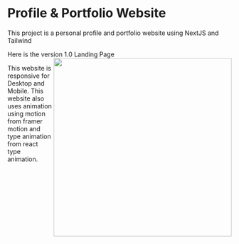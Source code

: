 # Profile & Portfolio Website

This project is a personal profile and portfolio website using NextJS and Tailwind 

Here is the version 1.0 Landing Page
<img align="right" width="400" src="../public/landing-page-1.jpg">

This website is responsive for Desktop and Mobile. This website also uses animation using motion from framer motion and type animation from react type animation.
